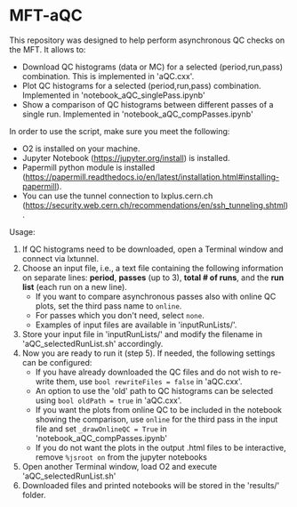 # MFT-aQC

This repository was designed to help perform asynchronous QC checks on the MFT. It allows to:
- Download QC histograms (data or MC) for a selected (period,run,pass) combination. This is implemented in 'aQC.cxx'.
- Plot QC histograms for a selected (period,run,pass) combination. Implemented in 'notebook_aQC_singlePass.ipynb'
- Show a comparison of QC histograms between different passes of a single run. Implemented in 'notebook_aQC_compPasses.ipynb'

In order to use the script, make sure you meet the following:
- O2 is installed on your machine.
- Jupyter Notebook (https://jupyter.org/install) is installed.
- Papermill python module is installed (https://papermill.readthedocs.io/en/latest/installation.html#installing-papermill).
- You can use the tunnel connection to lxplus.cern.ch (https://security.web.cern.ch/recommendations/en/ssh_tunneling.shtml). 

Usage:
1. If QC histograms need to be downloaded, open a Terminal window and connect via lxtunnel.
2. Choose an input file, i.e., a text file containing the following information on separate lines: **period**, **passes** (up to 3), **total # of runs**, and the **run list** (each run on a new line). 
    - If you want to compare asynchronous passes also with online QC plots, set the third pass name to `online`. 
    - For passes which you don't need, select `none`. 
    - Examples of input files are available in 'inputRunLists/'.
3. Store your input file in 'inputRunLists/' and modify the filename in 'aQC_selectedRunList.sh' accordingly.
4. Now you are ready to run it (step 5). If needed, the following settings can be configured:
    - If you have already downloaded the QC files and do not wish to re-write them, use `bool rewriteFiles = false` in 'aQC.cxx'.
    - An option to use the 'old' path to QC histograms can be selected using `bool oldPath = true` in 'aQC.cxx'.
    - If you want the plots from online QC to be included in the notebook showing the comparison, use `online` for the third pass in the input file and set `_drawOnlineQC = True` in 'notebook_aQC_compPasses.ipynb'
    - If you do not want the plots in the output .html files to be interactive, remove `%jsroot on` from the jupyter notebooks
5. Open another Terminal window, load O2 and execute 'aQC_selectedRunList.sh'
6. Downloaded files and printed notebooks will be stored in the 'results/' folder.